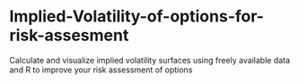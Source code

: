 # Implied-Volatility-of-options-for-risk-assesment
Calculate and visualize implied volatility surfaces using freely available data and R to improve your risk assessment of options
